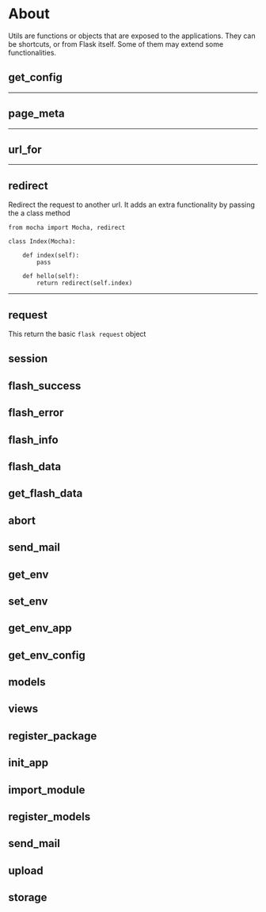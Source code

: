 
# About

Utils are functions or objects that are exposed to the applications. They can be shortcuts, 
or from Flask itself. Some of them may extend some functionalities. 


## get_config

---


## page_meta

---

## url_for

---

## redirect

Redirect the request to another url. It adds an extra functionality by passing 
the a class method

    from mocha import Mocha, redirect
    
    class Index(Mocha):
        
        def index(self):
            pass
            
        def hello(self):
            return redirect(self.index)
---

## request

This return the basic `flask request` object

## session

## flash_success 

## flash_error

## flash_info

## flash_data

## get_flash_data

## abort

## send_mail

## get_env 

## set_env

## get_env_app

## get_env_config

## models

## views 

## register_package

## init_app

## import_module 

## register_models

## send_mail

## upload

## storage







